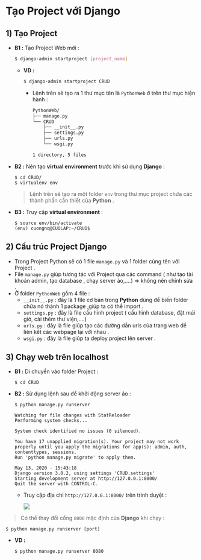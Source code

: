 # Tạo Project với Django
## **1) Tạo Project**
- **B1 :** Tạo Project Web mới :
    ```sh
    $ django-admin startproject [project_name]
    ```
    - **VD :**
        ```sh
        $ django-admin startproject CRUD
        ```
        - Lệnh trên sẽ tạo ra 1 thư mục tên là `PythonWeb` ở trên thư mục hiện hành :
            ```sh
            PythonWeb/
            ├── manage.py
            └── CRUD
                ├── __init__.py
                ├── settings.py
                ├── urls.py
                └── wsgi.py

            1 directory, 5 files
            ```
- **B2 :** Nên tạo **virtual environment** trước khi sử dụng **Django** :
    ```
    $ cd CRUD/
    $ virtualenv env
    ```
    > Lệnh trên sẽ tạo ra một folder `env` trong thư mục project chứa các thành phần cần thiết của **Python** .
- **B3 :** Truy cập **virtual environment** :
    ```
    $ source env/bin/activate
    (env) cuongnq@CUOLAP:~/CRUD$ 
    ```
## **2) Cấu trúc Project Django**
- Trong Project Python sẽ có 1 file `manage.py` và 1 folder cùng tên với Project .
- File `manage.py` giúp tương tác với Project qua các command ( như tạo tài khoản admin, tạo database , chạy server ảo,....) => không nên chỉnh sửa .
- Ở folder `PythonWeb` gồm 4 file :
    - `__init__.py` : đây là 1 file cơ bản trong **Python** dùng để biến folder chứa nó thành 1 package ,giúp ta có thể import .
    - `settings.py` : đây là file cấu hình project ( cấu hình database, đặt múi giờ, cài thêm thư viện,....)
    - `urls.py` : đây là file giúp tạo các đường dẫn urls của trang web để liên kết các webpage lại với nhau .
    - `wsgi.py` : đây là file giúp ta deploy project lên server .
## **3) Chạy web trên localhost**
- **B1 :** Di chuyển vào folder Project :
    ```
    $ cd CRUD
    ```
- **B2 :** Sử dụng lệnh sau để khởi động server ảo :
    ```
    $ python manage.py runserver
    ```
    ```
    Watching for file changes with StatReloader
    Performing system checks...

    System check identified no issues (0 silenced).

    You have 17 unapplied migration(s). Your project may not work properly until you apply the migrations for app(s): admin, auth, contenttypes, sessions.
    Run 'python manage.py migrate' to apply them.

    May 13, 2020 - 15:43:18
    Django version 3.0.2, using settings 'CRUD.settings'
    Starting development server at http://127.0.0.1:8000/
    Quit the server with CONTROL-C.
    ```
    - Truy cập địa chỉ `http://127.0.0.1:8000/` trên trình duyệt :

        <img src=https://i.imgur.com/0bhwFUG.png>

> Có thể thay đổi cổng `8000` mặc định của **Django** khi chạy :
```
$ python manage.py runserver [port]
```
- **VD :**
    ```
    $ python manage.py runserver 8080
    ```